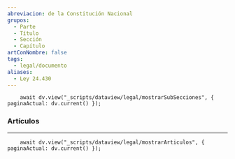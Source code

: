 ```yaml
---
abreviacion: de la Constitución Nacional
grupos:
  - Parte
  - Título
  - Sección
  - Capítulo
artConNombre: false
tags:
  - legal/documento
aliases:
  - Ley 24.430
---
```

```dataviewjs
	await dv.view("_scripts/dataview/legal/mostrarSubSecciones", { paginaActual: dv.current() });
```
### Artículos
---
```dataviewjs
	await dv.view("_scripts/dataview/legal/mostrarArticulos", { paginaActual: dv.current() });
```

